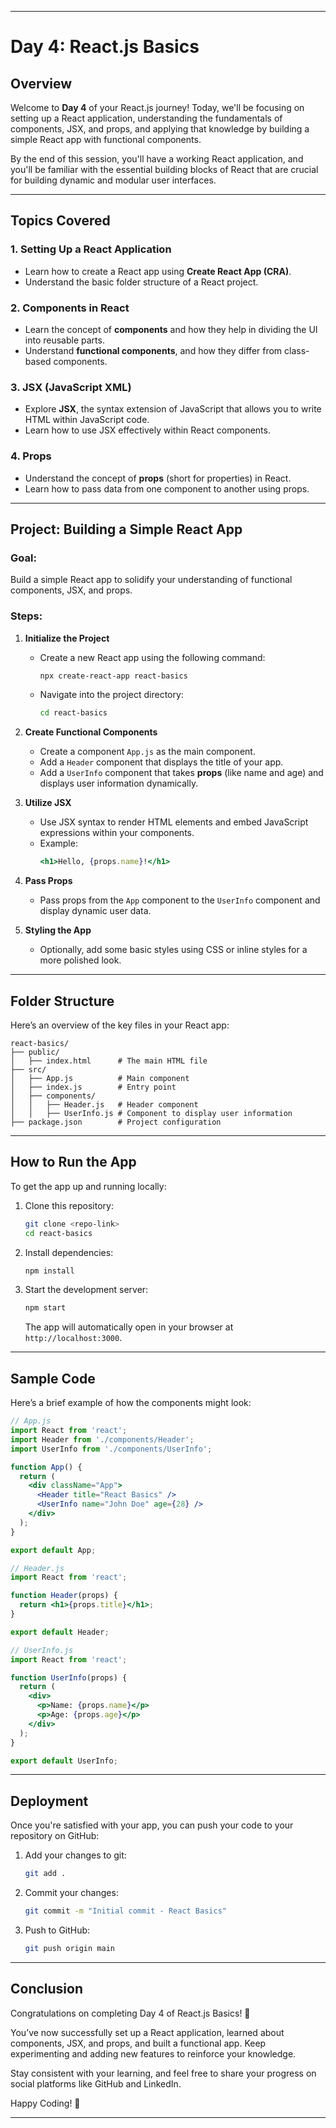 

---

# Day 4: React.js Basics

## Overview

Welcome to **Day 4** of your React.js journey! Today, we'll be focusing on setting up a React application, understanding the fundamentals of components, JSX, and props, and applying that knowledge by building a simple React app with functional components.

By the end of this session, you'll have a working React application, and you'll be familiar with the essential building blocks of React that are crucial for building dynamic and modular user interfaces.

---

## Topics Covered

### 1. **Setting Up a React Application**
   - Learn how to create a React app using **Create React App (CRA)**.
   - Understand the basic folder structure of a React project.

### 2. **Components in React**
   - Learn the concept of **components** and how they help in dividing the UI into reusable parts.
   - Understand **functional components**, and how they differ from class-based components.

### 3. **JSX (JavaScript XML)**
   - Explore **JSX**, the syntax extension of JavaScript that allows you to write HTML within JavaScript code.
   - Learn how to use JSX effectively within React components.

### 4. **Props**
   - Understand the concept of **props** (short for properties) in React.
   - Learn how to pass data from one component to another using props.

---

## Project: Building a Simple React App

### Goal:
Build a simple React app to solidify your understanding of functional components, JSX, and props.

### Steps:
1. **Initialize the Project**
   - Create a new React app using the following command:
     ```bash
     npx create-react-app react-basics
     ```
   - Navigate into the project directory:
     ```bash
     cd react-basics
     ```

2. **Create Functional Components**
   - Create a component `App.js` as the main component.
   - Add a `Header` component that displays the title of your app.
   - Add a `UserInfo` component that takes **props** (like name and age) and displays user information dynamically.

3. **Utilize JSX**
   - Use JSX syntax to render HTML elements and embed JavaScript expressions within your components.
   - Example: 
     ```jsx
     <h1>Hello, {props.name}!</h1>
     ```

4. **Pass Props**
   - Pass props from the `App` component to the `UserInfo` component and display dynamic user data.

5. **Styling the App**
   - Optionally, add some basic styles using CSS or inline styles for a more polished look.

---

## Folder Structure

Here’s an overview of the key files in your React app:

```plaintext
react-basics/
├── public/
│   ├── index.html      # The main HTML file
├── src/
│   ├── App.js          # Main component
│   ├── index.js        # Entry point
│   ├── components/
│   │   ├── Header.js   # Header component
│   │   ├── UserInfo.js # Component to display user information
├── package.json        # Project configuration
```

---

## How to Run the App

To get the app up and running locally:

1. Clone this repository:

   ```bash
   git clone <repo-link>
   cd react-basics
   ```

2. Install dependencies:

   ```bash
   npm install
   ```

3. Start the development server:

   ```bash
   npm start
   ```

   The app will automatically open in your browser at `http://localhost:3000`.

---

## Sample Code

Here’s a brief example of how the components might look:

```jsx
// App.js
import React from 'react';
import Header from './components/Header';
import UserInfo from './components/UserInfo';

function App() {
  return (
    <div className="App">
      <Header title="React Basics" />
      <UserInfo name="John Doe" age={28} />
    </div>
  );
}

export default App;
```

```jsx
// Header.js
import React from 'react';

function Header(props) {
  return <h1>{props.title}</h1>;
}

export default Header;
```

```jsx
// UserInfo.js
import React from 'react';

function UserInfo(props) {
  return (
    <div>
      <p>Name: {props.name}</p>
      <p>Age: {props.age}</p>
    </div>
  );
}

export default UserInfo;
```

---

## Deployment

Once you're satisfied with your app, you can push your code to your repository on GitHub:

1. Add your changes to git:
   ```bash
   git add .
   ```

2. Commit your changes:
   ```bash
   git commit -m "Initial commit - React Basics"
   ```

3. Push to GitHub:
   ```bash
   git push origin main
   ```

---

## Conclusion

Congratulations on completing Day 4 of React.js Basics! 🎉

You’ve now successfully set up a React application, learned about components, JSX, and props, and built a functional app. Keep experimenting and adding new features to reinforce your knowledge.

Stay consistent with your learning, and feel free to share your progress on social platforms like GitHub and LinkedIn.

Happy Coding! 🚀

---
